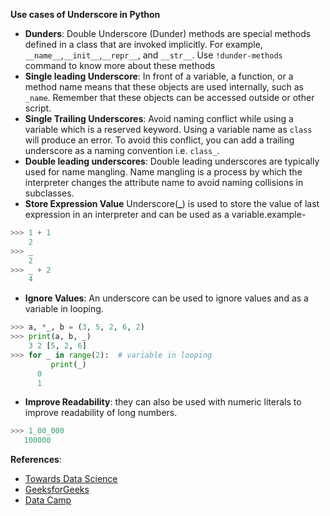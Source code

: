 **Use cases of Underscore in Python**

- **Dunders**: Double Underscore (Dunder) methods are special methods defined in a class that are invoked implicitly. For example, `__name__`,`__init__`,`__repr__`, and `__str__`.
Use `!dunder-methods` command to know more about these methods
- **Single leading Underscore**:  In front of a variable, a function, or a method name means that these objects are used internally, such as `_name`. Remember that these objects can be accessed outside or other script.
- **Single Trailing Underscores**: Avoid naming conflict while using a variable which is a reserved keyword. Using a variable name as `class` will produce an error. To avoid this conflict, you can add a trailing underscore as a naming convention i.e. `class_`.
-  **Double leading underscores**: Double leading underscores are typically used for name mangling.
Name mangling is a process by which the interpreter changes the attribute name to avoid naming collisions in subclasses.
- **Store Expression Value** Underscore(**_**) is used to store the value of last expression in an interpreter and can be used as a variable.example-
```python
>>> 1 + 1
    2
>>> _
    2
>>> _ + 2
    4
```
-  **Ignore Values**: An underscore can be used to ignore values and as a variable in looping.
 ```python
>>> a, *_, b = (3, 5, 2, 6, 2)
>>> print(a, b, _)
     3 2 [5, 2, 6]
>>> for _ in range(2):  # variable in looping
          print(_)
       0
       1
```
-  **Improve Readability**: they can also be used with numeric literals to improve readability of long numbers.
 ```python
>>> 1_00_000
    100000
```

**References**:
- [Towards Data Science](https://towardsdatascience.com/whats-the-meaning-of-single-and-double-underscores-in-python-3d27d57d6bd1)
- [GeeksforGeeks](https://www.geeksforgeeks.org/underscore-_-python/)
- [Data Camp](https://www.datacamp.com/tutorial/role-underscore-python)
